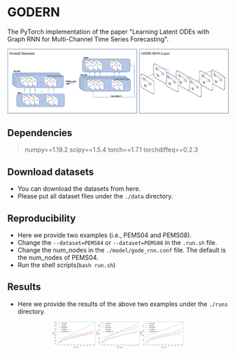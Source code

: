 # GODERN
The PyTorch implementation of the paper "Learning Latent ODEs with Graph RNN for Multi-Channel Time Series Forecasting".


![image](./pics/structure.png)

## Dependencies
> numpy==1.19.2
> scipy==1.5.4
> torch==1.7.1
> torchdiffeq==0.2.3

## Download datasets
* You can download the datasets from here.
* Please put all dataset files under the `./data` directory.

## Reproducibility
* Here we provide two examples (i.e., PEMS04 and PEMS08).
* Change the `--dataset=PEMS04` or `--dataset=PEMS08` in the `.run.sh` file.
* Change the num_nodes in the `./model/gode_rnn.conf` file. The default is the num_nodes of PEMS04.
* Run the shell scripts(`bash run.sh`)

## Results
* Here we provide the results of the above two examples under the `./runs` directory.



<center class="half">
<img src="./pics/mul_hor_1.png" width=100/><img src="./pics/mul_hor_2.png" width=100/><img src="./pics/mul_hor_3.png" width=100/>
</center>

